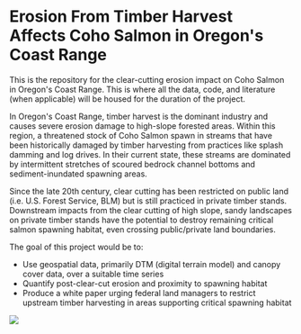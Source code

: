 # Erosion From Timber Harvest Affects Coho Salmon in Oregon's Coast Range

This is the repository for the clear-cutting erosion impact on Coho Salmon in Oregon's Coast Range. This is where all the data, code, and literature (when applicable) will be housed for the duration of the project. 

In Oregon's Coast Range, timber harvest is the dominant industry and causes severe erosion damage to high-slope forested areas. Within this region, a threatened stock of Coho Salmon spawn in streams that have been historically damaged by timber harvesting from practices like splash damming and log drives. In their current state, these streams are dominated by intermittent stretches of scoured bedrock channel bottoms and sediment-inundated spawning areas.

Since the late 20th century, clear cutting has been restricted on public land (i.e. U.S. Forest Service, BLM) but is still practiced in private timber stands. Downstream impacts from the clear cutting of high slope, sandy landscapes on private timber stands have the potential to destroy remaining critical salmon spawning habitat, even crossing public/private land boundaries.

The goal of this project would be to:
  * Use geospatial data, primarily DTM (digital terrain model) and canopy cover data, over a suitable time series
  * Quantify post-clear-cut erosion and proximity to spawning habitat
  * Produce a white paper urging federal land managers to restrict upstream timber harvesting in areas supporting critical spawning habitat

<img src='River_picture.png'></img>
